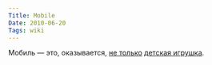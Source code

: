 ```yaml
---
Title: Mobile
Date: 2010-06-20
Tags: wiki
---
```


Мобиль — это, оказывается, [не только](http://en.wikipedia.org/wiki/Mobile_(sculpture)) [детская игрушка](http://www.google.ru/search?hl=en&amp;source=hp&amp;q=мобиль).
